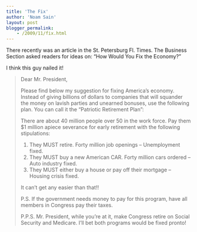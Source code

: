 ```yaml
---
title: 'The Fix'
author: 'Noam Sain'
layout: post
blogger_permalink:
    - /2009/11/fix.html
---
```


There recently was an article in the St. Petersburg Fl. Times. The Business Section asked readers for ideas on: “How Would You Fix the Economy?”

I think this guy nailed it!

> Dear Mr. President,
> 
> Please find below my suggestion for fixing America’s economy. Instead of giving billions of dollars to companies that will squander the money on lavish parties and unearned bonuses, use the following plan. You can call it the “Patriotic Retirement Plan”:
> 
> There are about 40 million people over 50 in the work force. Pay them $1 million apiece severance for early retirement with the following stipulations:
> 
> 1. They MUST retire. Forty million job openings – Unemployment fixed.
> 2. They MUST buy a new American CAR. Forty million cars ordered – Auto industry fixed.
> 3. They MUST either buy a house or pay off their mortgage – Housing crisis fixed.
> 
> It can’t get any easier than that!!
> 
> P.S. If the government needs money to pay for this program, have all members in Congress pay their taxes.
> 
> P.P.S. Mr. President, while you’re at it, make Congress retire on Social Security and Medicare. I’ll bet both programs would be fixed pronto!